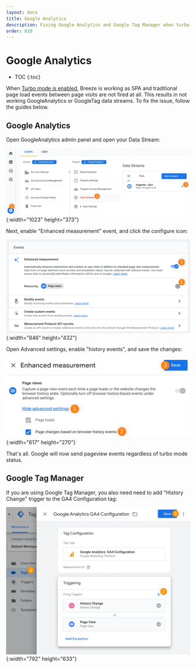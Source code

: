 ```yaml
---
layout: docs
title: Google Analytics
description: Fixing Google Analytics and Google Tag Manager when turbo mode is used
order: 810
---
```


# Google Analytics

* TOC
{:toc}

When [Turbo mode is enabled](settings), Breeze is working as SPA and traditional
page load events between page visits are not fired at all. This results in not
working GoogleAnalytics or GoogleTag data streams. To fix the issue, follow the
guides below.

## Google Analytics

Open GoogleAnalytics admin panel and open your Data Stream:

![GoogleAnalytics admin panel screeshot](/assets/img/google-analytics/admin-panel.webp){:width="1023" height="373"}

Next, enable "Enhanced measurement" event, and click the configure icon:

![Data stream events screeshot](/assets/img/google-analytics/data-stream-events.webp){:width="846" height="432"}

Open Advanced settings, enable "history events", and save the changes:

![Enhanced measurement settings screenshot](/assets/img/google-analytics/enhanced-measurement.webp){:width="617" height="270"}

That's all. Google will now send pageview events regardless of turbo mode status.

## Google Tag Manager

If you are using Google Tag Manager, you also need need to add "History Change" trigger
to the GA4 Configuration tag:

![GA4 tag settings in the Google Tag Manager](/assets/img/google-analytics/tag-manager.webp){:width="792" height="633"}
